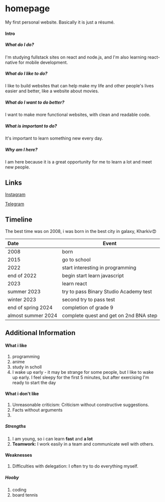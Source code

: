 # homepage
My first personal website. Basically it is just a résumé.

#### Intro

##### What do I do?
I'm studying fullstack sites on react and node.js, and I'm also learning react-native for mobile development. 
##### What do I like to do?
I like to build websites that can help make my life and other people's lives easier and better, like a website about movies. 
##### What do I want to do better?
I want to make more functional websites, with clean and readable code.
##### What is important to do?
It's important to learn something new every day. 
##### Why am I here?
I am here because it is a great opportunity for me to learn a lot and meet new people.

## Links

[Instagram]('https://www.instagram.com/m1liaron/?next=%2F')

[Telegram]('t.me/m1lirosick')


## Timeline

The best time was on 2008, i was born in the best city in galaxy, Kharkiv😍

 | Date | Event |
 | :--- | ----- |
 | 2008 | born  |
 | 2015 | go to school|
 | 2022 | start interesting in programming|
 | end of 2022 | begin start learn javascript|
 | 2023 | learn react |
 | summer 2023 | try to pass Binary Studio Academy test|
 | winter 2023 | second try to pass test |
 | end of spring 2024 | completion of grade 9|
 | almost summer 2024 | complete quest and get on 2nd BNA step|

 ## Additional Information

#### What i like
 1. programming
 1. anime
 1. study in scholl
 1. I wake up early - it may be strange for some people, but I like to wake up early. I feel sleepy for the first 5 minutes, but after exercising I'm ready to start the day
#### What i don't like
 1. Unreasonable criticism: Criticism without constructive suggestions.
 1. Facts without arguments
 1. 
##### Strengths
 1. I am young, so i can learn **fast** and **a lot**
 1. **Teamwork:** I work easily in a team and communicate well with others.
#### Weaknesses
 1. Difficulties with delegation: I often try to do everything myself.
##### Hooby
 1. coding
 1. board tennis

 